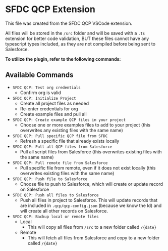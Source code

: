 # SFDC QCP Extension
This file was created from the SFDC QCP VSCode extension.


All files will be stored in the `/src` folder and will be saved with a `.ts` extension for better code validation, BUT these files cannot have any typescript types included, as they are not compiled before being sent to Salesforce.

**To utilize the plugin, refer to the following commands:**

## Available Commands
- `SFDC QCP: Test org credentials`
  - Confirm org is valid
- `SFDC QCP: Initialize Project`
  - Create all project files as needed
  - Re-enter credentials for org
  - Create example files and pull all
- `SFDC QCP: Create example QCP files in your project`
  - Choose one or more examples files to add to your project (this overwrites any existing files with the same name)
- `SFDC QCP: Pull specific QCP file from SFDC`
  - Refresh a specific file that already exists locally
- `SFDC QCP: Pull all QCP files from Salesforce`
  - Pull all script files from Salesforce (this overwrites existing files with the same name)
- `SFDC QCP: Pull remote file from Salesforce`
  - Pull specific file from remote, even if it does not exist locally (this overwrites existing files with the same name)
- `SFDC QCP: Push file to Salesforce`
  - Choose file to push to Salesforce, which will create or update record on Salesforce
- `SFDC QCP: Push all files to Salesforce`
  - Push all files in project to Salesforce. This will update records that are included in `.qcp/qcp-config.json` (because we know the Id) and will create all other records on Salesforce.
- `SFDC QCP: Backup local or remote files`
  - Local
    - This will copy all files from `/src` to a new folder called `/{date}`
  - Remote
    - This will fetch all files from Salesforce and copy to a new folder called `/{date}`

